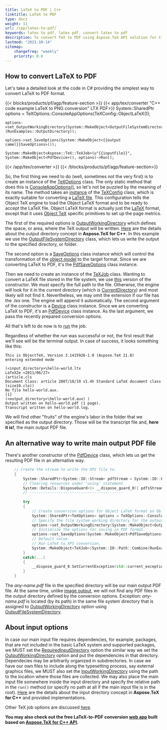 ```yaml
---
title: LaTeX to PDF | C++
linktitle: LaTeX to PDF
type: docs
weight: 11
url: /cpp/latex-to-pdf/
keywords: latex to pdf, latex pdf, convert latex to pdf
description: To convert TeX to PDF using Aspose.TeX API solution for C++ learn this article to see that describes how to do this and the code examples.
lastmod: "2021-10-14"
sitemap:
    changefreq: "weekly"
    priority: 0.8
---
```


## **How to convert LaTeX to PDF**

Let's take a detailed look at the code in C# providing the simplest way to convert LaTeX to PDF format.

{{< blocks/products/pf/agp/feature-section >}}
{{< app/tex/converter "C++ code example LaTeX to PNG conversion" LTX PDF>}}
    System::SharedPtr<TeXOptions> options = TeXOptions::ConsoleAppOptions(TeXConfig::ObjectLaTeX());

    options->set_OutputWorkingDirectory(System::MakeObject<OutputFileSystemDirectory>(RunExamples::OutputDirectory));

    options->set_SaveOptions(System::MakeObject<{{output camel}}SaveOptions>());

    System::MakeObject<Aspose::TeX::TeXJob>(u"{{inputFile}}", System::MakeObject<PdfDevice>(), options)->Run();
{{< /app/tex/converter >}}
{{< /blocks/products/pf/agp/feature-section>}}

So, the first thing we need to do (well, sometimes not the very first) is to create an instance of the [TeXOptions](https://reference.aspose.com/tex/cpp/class/aspose.te_x.te_x_options) class. The only static method that does this is [ConsoleAppOptions()](https://reference.aspose.com/tex/cpp/class/aspose.te_x.te_x_options#ad8aec9c3ff198c9b1e0f36927c44179d), so let's not be puzzled by the meaning of its name. The method takes an [instance](https://reference.aspose.com/tex/cpp/class/aspose.te_x.te_x_config#a8ee52115ae06cd6e97151a456a4dd5ea) of the [TeXConfig](https://reference.aspose.com/tex/cpp/class/aspose.te_x.te_x_config/) class, which is exactly suitable for converting a [LaTeX file](/tex/net/latex-io/#latex-file). This configuration tells the Object TeX engine to load the Object LaTeX format and to be ready to accept the LaTeX file. Object LaTeX format is actually just the [LaTeX](/tex/net/what-is-latex/) format, except that it uses [Object TeX](/tex/net/aspose-tex-and-object-tex/#object-tex) specific primitives to set up the page metrics.

The first of the required options is [OutputWorkingDirectory](https://reference.aspose.com/tex/cpp/class/aspose.te_x.te_x_options#aa4f4ea6dab7db5ba1b40800495f16f63) which defines the space, or area, where the TeX output will be written. [Here](/tex/cpp/aspose-tex-output/) are the details about the output directory concept in **Aspose.TeX for C++**. In this example we use the [OutputFileSystemDirectory](https://reference.aspose.com/tex/cpp/class/aspose.te_x.i_o.output_file_system_directory) class, which lets us write the output to the specified directory, or folder.

The second option is a [SaveOptions](https://apireference.aspose.com/tex/net/aspose.tex.presentation/saveoptions) class instance which will control the transformation of the [object model](/tex/net/aspose-tex-and-object-tex/#why-the-new-tex-is-object) to the target format. Since we are converting LaTeX to PDF, it's the [PdfSaveOptions](https://apireference.aspose.com/tex/net/aspose.tex.presentation.pdf/pdfsaveoptions) class instance.

Then we need to create an instance of the [TeXJob](https://reference.aspose.com/tex/cpp/class/aspose.te_x.te_x_job) class. Wanting to convert a LaTeX file stored in the file system, we use [this](https://reference.aspose.com/tex/cpp/class/aspose.te_x.te_x_job#a1c23c4138aca10b9cc6ae49d5cedc3db) version of the constructor. We must specify the full path to the file. Otherwise, the engine will look for it in the current directory (which is [CurrentDirectory](https://docs.microsoft.com/en-us/dotnet/api/system.environment.currentdirectory)) and most likely will not find it. Nevertheless, we may omit the extension if our file has the *.tex* one. The engine will append it automatically. The second argument of the constructor is a [Device](https://reference.aspose.com/tex/cpp/class/aspose.te_x.presentation.device) class instance. Since we are converting LaTeX to PDF, it's an [PdfDevice](https://apireference.aspose.com/tex/net/aspose.tex.presentation.pdf/pdfdevice) class instance. As the last argument, we pass the recently prepared conversion options.

All that's left to do now is to [run](https://reference.aspose.com/tex/cpp/class/aspose.te_x.te_x_job#a0bc7f8b329ea1f19cbba84bf2060f6fb) the job.

Regardless of whether the run was successful or not, the first result that we'll see will be the terminal output. In case of success, it looks something like this:

```text
This is ObjectTeX, Version 3.1415926-1.0 (Aspose.TeX 21.8)
entering extended mode

(<input_directory>\hello-world.ltx
LaTeX2e <2011/06/27>
(article.cls
Document Class: article 2007/10/19 v1.4h Standard LaTeX document class
(size10.clo))
No file hello-world.aux.
[1]
(<output_directory>\hello-world.aux) )
Output written on hello-world.pdf (1 page).
Transcript written on hello-world.log.
```

We will find other "fruits" of the engine's labor in the folder that we specified as the output directory. Those will be the transcript file and, **here it is!**, the main output PDF file.

## **An alternative way to write main output PDF file**

There's another constructor of the [PdfDevice](https://apireference.aspose.com/tex/net/aspose.tex.presentation.pdf/pdfdevice/constructors/2) class, which lets us get the resulting PDF file in an alternative way.

```C++
    // Create the stream to write the XPS file to.
    {
        System::SharedPtr<System::IO::Stream> pdfStream = System::IO::File::Open(System::IO::Path::Combine(RunExamples::OutputDirectory, u"any-name.pdf"), System::IO::FileMode::Create);
        // Clearing resources under 'using' statement
        System::Details::DisposeGuard<1> __dispose_guard_0({ pdfsStream});
        // ------------------------------------------
        
        try
        {
            // Create conversion options for Object LaTeX format on Object TeX engine extension.
            System::SharedPtr<TeXOptions> options = TeXOptions::ConsoleAppOptions(TeXConfig::get_ObjectLaTeX());
            // Specify the file system working directory for the output.
            options->set_OutputWorkingDirectory(System::MakeObject<OutputFileSystemDirectory>(RunExamples::OutputDirectory));
            // Initialize the options for saving in PDF format.
            options->set_SaveOptions(System::MakeObject<PdfSaveOptions>());
            // Default value.
            // Run LaTeX to XPS conversion.
            System::MakeObject<TeXJob>(System::IO::Path::Combine(RunExamples::InputDirectory, u"hello-world.ltx"), System::MakeObject<PdfDevice>(pdfStream), options)->Run();
        }
        catch(...)
        {
            __dispose_guard_0.SetCurrentException(std::current_exception());
        }
    }
```

The *any-name.pdf* file in the specified directory will be our main output PDF file. At the same time, unlike [image output](/tex/cpp/latex-to-png/#an-alternative-way-to-write-main-output-png-files), we will not find any PDF files in the output directory defined by the conversion options. Exception: *any-name.pdf* is located (by its path) in the same file system directory that is assigned to [OutputWorkingDirectory](https://reference.aspose.com/tex/cpp/class/aspose.te_x.te_x_options#aa4f4ea6dab7db5ba1b40800495f16f63) option using [OutputFileSystemDirectory](https://reference.aspose.com/tex/cpp/class/aspose.te_x.i_o.output_file_system_directory).

## **About input options**

In case our main input file requires dependencies, for example, packages, that are not included in the basic LaTeX system and supported packages, we MUST set the [RequiredInputDirectory](https://reference.aspose.com/tex/cpp/class/aspose.te_x.te_x_options#a815cf18dc921a6ebeb6d2025e97ad003) option the similar way we set the [OutputWorkingDirectory](https://reference.aspose.com/tex/cpp/class/aspose.te_x.te_x_options#aa4f4ea6dab7db5ba1b40800495f16f63) option and put the dependencies in that directory. Dependecies may be arbitrarily organized in subdirectories. In case we have our own files to include along the typesetting process, say external graphics files, we MUST also set the [InputWorkingDirectory](https://reference.aspose.com/tex/cpp/class/aspose.te_x.te_x_options#a7c6f19c427b6cf0f07de087995293c2e) using the path to the location where those files are collected. We may also place the main input file somewhere inside the input directory and specify the relative path in the `run()` method (or specify no path at all if the main input file is in the root). [Here](/tex/cpp/aspose-tex-input/) are the details about the input directory concept in **Aspose.TeX for C++** and provided implementations.

Other TeX job options are discussed [here](/tex/cpp/other-options/).

**You may also check out the free LaTeX-to-PDF conversion [web app](https://products.aspose.app/tex/conversion/latex-to-pdf) built based on [Aspose.TeX for C++ API](https://products.aspose.com/tex/cpp/).**
